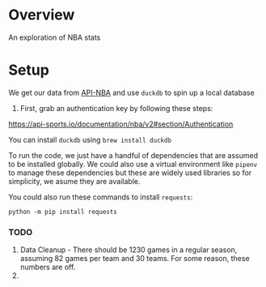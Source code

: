# Overview
An exploration of NBA stats


# Setup
We get our data from [API-NBA](https://api-sports.io/documentation/nba/v2) and use `duckdb` to spin up a local database



1. First, grab an authentication key by following these steps:

https://api-sports.io/documentation/nba/v2#section/Authentication


You can install `duckdb` using `brew install duckdb`


To run the code, we just have a handful of dependencies that are assumed to be installed globally. We could also use a virtual environment like `pipenv` to manage these dependencies but these are widely used libraries so for simplicity, we asume they are available.

You could also run these commands to install `requests`:
```
python -m pip install requests
```


### TODO
1. Data Cleanup - There should be 1230 games in a regular season, assuming 82 games per team and 30 teams. For some reason, these numbers are off.
2. 
